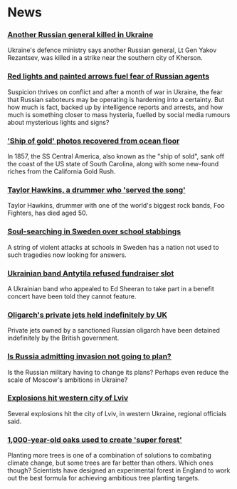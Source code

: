 # News
### [Another Russian general killed in Ukraine](https://www.bbc.com/news/world-europe-60807538)
Ukraine's defence ministry says another Russian general, Lt Gen Yakov Rezantsev, was killed in a strike near the southern city of Kherson. 
### [Red lights and painted arrows fuel fear of Russian agents](https://www.bbc.com/news/world-60879945)
Suspicion thrives on conflict and after a month of war in Ukraine, the fear that Russian saboteurs may be operating is hardening into a certainty. But how much is fact, backed up by intelligence reports and arrests, and how much is something closer to mass hysteria, fuelled by social media rumours about mysterious lights and signs?
### ['Ship of gold' photos recovered from ocean floor](https://www.bbc.com/news/world-us-canada-60866212)
In 1857, the SS Central America, also known as the "ship of sold", sank off the coast of the US state of South Carolina, along with some new-found riches from the California Gold Rush. 
### [Taylor Hawkins, a drummer who 'served the song'](https://www.bbc.com/news/in-pictures-60885675)
Taylor Hawkins, drummer with one of the world's biggest rock bands, Foo Fighters, has died aged 50.
### [Soul-searching in Sweden over school stabbings](https://www.bbc.com/news/world-europe-60867754)
A string of violent attacks at schools in Sweden has a nation not used to such tragedies now looking for answers.
### [Ukrainian band Antytila refused fundraiser slot](https://www.bbc.com/news/uk-england-birmingham-60885635)
A Ukrainian band who appealed to Ed Sheeran to take part in a benefit concert have been told they cannot feature.
### [Oligarch's private jets held indefinitely by UK](https://www.bbc.com/news/uk-60886181)
Private jets owned by a sanctioned Russian oligarch have been detained indefinitely by the British government. 
### [Is Russia admitting invasion not going to plan?](https://www.bbc.com/news/world-europe-60882156)
Is the Russian military having to change its plans? Perhaps even reduce the scale of Moscow's ambitions in Ukraine?
### [Explosions hit western city of Lviv](https://www.bbc.com/news/world-europe-60887974)
Several explosions hit the city of Lviv, in western Ukraine, regional officials said.
### [1,000-year-old oaks used to create 'super forest'](https://www.bbc.com/news/science-environment-60617810)
Planting more trees is one of a combination of solutions to combating climate change, but some trees are far better than others. Which ones though? ​​Scientists have designed an experimental forest in England to work out the best formula for achieving ambitious tree planting targets.

